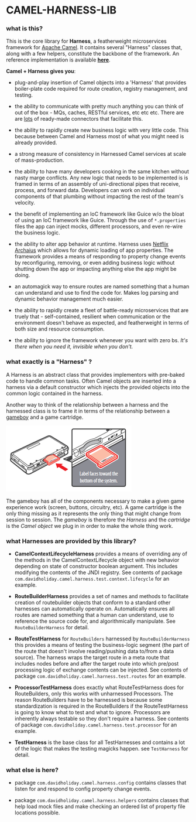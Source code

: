 # CAMEL-HARNESS-LIB

### what is this? 

This is the core library for __Harness__, a featherweight microservices framework for [Apache Camel](http://camel.apache.org/). It contains several "Harness" classes that, along with a few helpers, constitute the backbone of the framework. An reference implementation is available [__here__](https://github.com/davidholiday/camel-harness). 

__Camel + Harness gives you__:
* plug-and-play insertion of Camel objects into a 'Harness' that provides boiler-plate code required for route creation, registry management, and testing. 

* the ability to communicate with pretty much anything you can think of out of the box - MQs, caches, RESTful services, etc etc etc. There are are [lots](http://camel.apache.org/component-list.html) of ready-made connectors that facilitate this. 

* the ability to rapidly create new business logic with very little code. This because between Camel and Harness most of what you might need is already provided.

* a strong measure of consistency in Harnessed Camel services at scale of mass-production.

* the ability to have many developers cooking in the same kitchen without nasty marge conflicts. Any new logic that needs to be implemented is is framed in terms of an assembly of uni-directional pipes that receive, process, and forward data. Developers can work on individual components of that plumbing without impacting the rest of the team's velocity. 

* the benefit of implementing an IoC framework like Guice w/o the bloat of using an IoC framework like Guice. Through the use of ```*.properties``` files the app can inject mocks, different processors, and even re-wire the business logic.

* the ability to alter app behavior at runtime. Harness uses [Netflix Archaius](http://netflix.github.io/archaius/) which allows for dynamic loading of app properties. The framework provides a means of responding to property change events by reconfiguring, removing, or even adding business logic without shutting down the app or impacting anything else the app might be doing. 

* an automagick way to ensure routes are named something that a human can understand and use to find the code for. Makes log parsing and dynamic behavior management much easier. 

* the ability to rapidly create a fleet of battle-ready microservices that are truely that - self-contained, resilient when communication or the environment doesn't behave as expected, and featherweight in terms of both size and resource consumption. 
 
* the ability to ignore the framework whenever you want with zero bs. *It's there when you need it, invisible when you don't.*


### what exactly is a "Harness" ?

A Harness is an abstract class that provides implementors with pre-baked code to handle common tasks. Often Camel objects are inserted into a harness via a default constructor which injects the provided objects into the common logic contained in the harness.

Another way to think of the relationship between a harness and the harnessed class is to frame it in terms of the relationship between a [gameboy](https://en.wikipedia.org/wiki/Game_Boy_family) and a game cartridge. 

![alt text](gameboy_insert_game.png "")


The gameboy has all of the components necessary to make a given game experience work (screen, buttons, circuitry, etc). A game cartridge is the only thing missing as it represents the only thing that might change from session to session. The *gameboy* is therefore the *Harness* and the *cartridge* is the *Camel object* we plug in in order to make the whole thing work. 


### what Harnesses are provided by this library?

* __CamelContextLifecycleHarness__ provides a means of overriding any of the methods in the CamelContextLifecycle object with new behavior depending on state of constructor boolean argument. This includes modifying the contents of the JNDI registry. See contents of package ```com.davidholiday.camel.harness.test.context.lifecycle``` for an example. 

* __RouteBuilderHarness__ provides a set of names and methods to facilitate creation of routebuilder objects that conform to a standard other harnesses can automatically operate on. Automatically ensures all routes are named something that a human can understand, use to reference the source code for, and algorithmically manipulate. See ```RouteBuilderHarness``` for detail. 

* __RouteTestHarness__ for ```RouteBuilders``` harnessed by ```RouteBuilderHarness``` this provides a means of testing the business-logic segment (the part of the route that doesn't involve reading/pushing data to/from a data source). The harness wraps the target route in a meta route that includes nodes before and after the target route into which pre/post processing logic of exchange contents can be injected. See contents of package ```com.davidholiday.camel.harness.test.routes``` for an example. 

* __ProcessorTestHarness__ does exactly what RouteTestHarness does for RouteBuilders, only this works with unharnessed Processors. The reason RouteBuilders have to be harnessed is because some standardization is required in the RouteBuilders if the RouteTestHarness is going to know what to test and what to ignore. Processors are inherently always testable so they don't require a harness. See contents of package ```com.davidholiday.camel.harness.test.processor``` for an example. 

* __TestHarness__ is the base class for all TestHarnesses and contains a lot of the logic that makes the testing magicks happen. see ```TestHarness``` for detail.


### what else is here? 

* package ```com.davidholiday.camel.harness.config``` contains classes that listen for and respond to config property change events.

* package ```com.davidholiday.camel.harness.helpers``` contains classes that help load mock files and make checking an ordered list of property file locations possible.